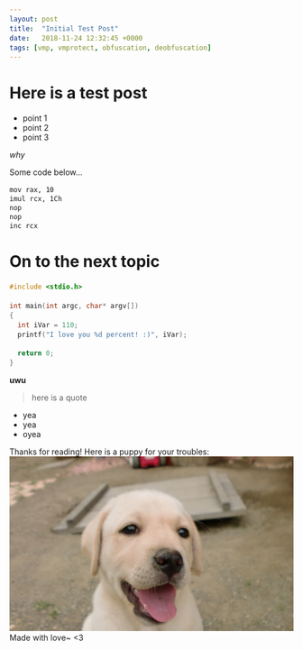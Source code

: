 ```yaml
---
layout: post
title:  "Initial Test Post"
date:   2018-11-24 12:32:45 +0000
tags: [vmp, vmprotect, obfuscation, deobfuscation]
---
```


# Here is a test post
  - point 1
  - point 2
  - point 3
  
*why*

Some code below...
```x86asm
mov rax, 10
imul rcx, 1Ch
nop
nop
inc rcx
```

# On to the next topic

```cpp
#include <stdio.h>

int main(int argc, char* argv[])
{
  int iVar = 110;
  printf("I love you %d percent! :)", iVar);
  
  return 0;
}
```

**uwu**

>here is
>a quote

  - yea
  - yea
  - oyea

Thanks for reading! Here is a puppy for your troubles:
![cute puppy uwu](/assets/puppy.jpg)
Made with love~
<3
